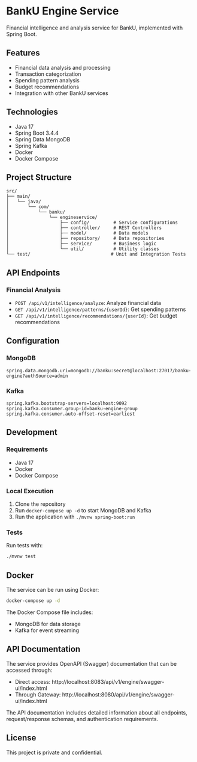 # BankU Engine Service

Financial intelligence and analysis service for BankU, implemented with Spring Boot.

## Features

- Financial data analysis and processing
- Transaction categorization
- Spending pattern analysis
- Budget recommendations
- Integration with other BankU services

## Technologies

- Java 17
- Spring Boot 3.4.4
- Spring Data MongoDB
- Spring Kafka
- Docker
- Docker Compose

## Project Structure

```
src/
├── main/
│   └── java/
│       └── com/
│           └── banku/
│               └── engineservice/
│                   ├── config/         # Service configurations
│                   ├── controller/     # REST Controllers
│                   ├── model/          # Data models
│                   ├── repository/     # Data repositories
│                   ├── service/        # Business logic
│                   └── util/           # Utility classes
└── test/                              # Unit and Integration Tests
```

## API Endpoints

### Financial Analysis

- `POST /api/v1/intelligence/analyze`: Analyze financial data
- `GET /api/v1/intelligence/patterns/{userId}`: Get spending patterns
- `GET /api/v1/intelligence/recommendations/{userId}`: Get budget recommendations

## Configuration

### MongoDB

```properties
spring.data.mongodb.uri=mongodb://banku:secret@localhost:27017/banku-engine?authSource=admin
```

### Kafka

```properties
spring.kafka.bootstrap-servers=localhost:9092
spring.kafka.consumer.group-id=banku-engine-group
spring.kafka.consumer.auto-offset-reset=earliest
```

## Development

### Requirements

- Java 17
- Docker
- Docker Compose

### Local Execution

1. Clone the repository
2. Run `docker-compose up -d` to start MongoDB and Kafka
3. Run the application with `./mvnw spring-boot:run`

### Tests

Run tests with:
```bash
./mvnw test
```

## Docker

The service can be run using Docker:

```bash
docker-compose up -d
```

The Docker Compose file includes:
- MongoDB for data storage
- Kafka for event streaming

## API Documentation

The service provides OpenAPI (Swagger) documentation that can be accessed through:

- Direct access: http://localhost:8083/api/v1/engine/swagger-ui/index.html
- Through Gateway: http://localhost:8080/api/v1/engine/swagger-ui/index.html

The API documentation includes detailed information about all endpoints, request/response schemas, and authentication requirements.

## License

This project is private and confidential.
